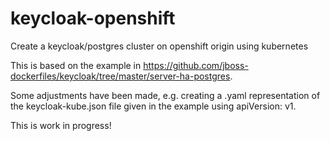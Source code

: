 # keycloak-openshift
Create a keycloak/postgres cluster on openshift origin using kubernetes

This is based on the example in https://github.com/jboss-dockerfiles/keycloak/tree/master/server-ha-postgres.

Some adjustments have been made, e.g. creating a .yaml representation of the keycloak-kube.json file 
given in the example using apiVersion: v1.

This is work in progress!
